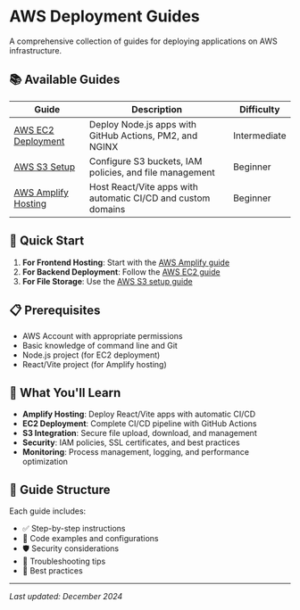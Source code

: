 # AWS Deployment Guides

A comprehensive collection of guides for deploying applications on AWS infrastructure.

## 📚 Available Guides

| Guide                                            | Description                                                  | Difficulty   |
| ------------------------------------------------ | ------------------------------------------------------------ | ------------ |
| [AWS EC2 Deployment](./AWS%20EC2/README.md)      | Deploy Node.js apps with GitHub Actions, PM2, and NGINX      | Intermediate |
| [AWS S3 Setup](./AWS%20S3/README.md)             | Configure S3 buckets, IAM policies, and file management      | Beginner     |
| [AWS Amplify Hosting](./AWS%20Amplify/README.md) | Host React/Vite apps with automatic CI/CD and custom domains | Beginner     |

## 🚀 Quick Start

1. **For Frontend Hosting**: Start with the [AWS Amplify guide](./AWS%20Amplify/README.md)
2. **For Backend Deployment**: Follow the [AWS EC2 guide](./AWS%20EC2/README.md)
3. **For File Storage**: Use the [AWS S3 setup guide](./AWS%20S3/README.md)

## 📋 Prerequisites

- AWS Account with appropriate permissions
- Basic knowledge of command line and Git
- Node.js project (for EC2 deployment)
- React/Vite project (for Amplify hosting)

## 🔧 What You'll Learn

- **Amplify Hosting**: Deploy React/Vite apps with automatic CI/CD
- **EC2 Deployment**: Complete CI/CD pipeline with GitHub Actions
- **S3 Integration**: Secure file upload, download, and management
- **Security**: IAM policies, SSL certificates, and best practices
- **Monitoring**: Process management, logging, and performance optimization

## 📖 Guide Structure

Each guide includes:

- ✅ Step-by-step instructions
- 🔧 Code examples and configurations
- 🛡️ Security considerations
- 🐛 Troubleshooting tips
- 📝 Best practices

---

_Last updated: December 2024_
